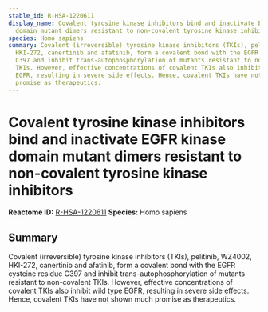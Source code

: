 ```yaml
---
stable_id: R-HSA-1220611
display_name: Covalent tyrosine kinase inhibitors bind and inactivate EGFR kinase
  domain mutant dimers resistant to non-covalent tyrosine kinase inhibitors
species: Homo sapiens
summary: Covalent (irreversible) tyrosine kinase inhibitors (TKIs), pelitinib, WZ4002,
  HKI-272, canertinib and afatinib, form a covalent bond with the EGFR cysteine residue
  C397 and inhibit trans-autophosphorylation of mutants resistant to non-covalent
  TKIs. However, effective concentrations of covalent TKIs also inhibit wild type
  EGFR, resulting in severe side effects. Hence, covalent TKIs have not shown much
  promise as therapeutics.
---
```


# Covalent tyrosine kinase inhibitors bind and inactivate EGFR kinase domain mutant dimers resistant to non-covalent tyrosine kinase inhibitors
**Reactome ID:** [R-HSA-1220611](https://reactome.org/content/detail/R-HSA-1220611)
**Species:** Homo sapiens

## Summary

Covalent (irreversible) tyrosine kinase inhibitors (TKIs), pelitinib, WZ4002, HKI-272, canertinib and afatinib, form a covalent bond with the EGFR cysteine residue C397 and inhibit trans-autophosphorylation of mutants resistant to non-covalent TKIs. However, effective concentrations of covalent TKIs also inhibit wild type EGFR, resulting in severe side effects. Hence, covalent TKIs have not shown much promise as therapeutics.
